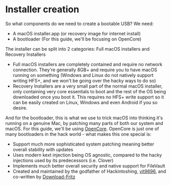 # Installer creation

So what components do we need to create a bootable USB?
We need:

* A macOS installer.app (or recovery image for internet install)
* A bootloader (For this guide, we'll be focusing on OpenCore)

The installer can be split into 2 categories: Full macOS installers and Recovery Installers

* Full macOS installers are completely contained and require no network connection. They're generally 8GB+ and require you to have macOS running on something (Windows and Linux do not natively support writing HFS+, and we won't be going over the hacky ways to do so)
* Recovery Installers are a very small part of the normal macOS installer, only containing very core essentials to boot and the rest of the OS being downloaded once you boot it. This requires no HFS+ write support so it can be easily created on Linux, Windows and even Android if you so desire.

And for the bootloader, this is what we use to trick macOS into thinking it's running on a genuine Mac, by patching many parts of both our system and macOS. For this guide, we'll be using [OpenCore](https://github.com/acidanthera/OpenCorePkg/releases). OpenCore is just one of many bootloaders in the hack world - what makes this one special is:

* Support much more sophisticated system patching meaning better overall stability with updates
* Uses modern kext injection being OS agnostic, compared to the hacky injections used by its predecessors (i.e. Clover)
* Implements much better overall security and native support for FileVault
* Created and maintained by the godfather of Hackintoshing, [vit9696](https://github.com/vit9696), and co-written by [Download-Fritz](https://github.com/Download-Fritz)
